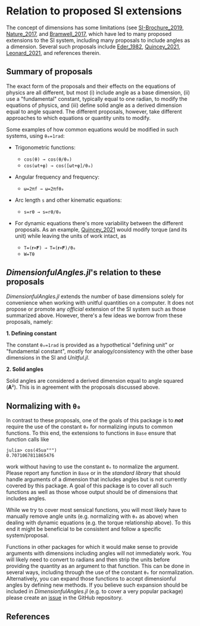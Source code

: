 # Relation to proposed SI extensions

The concept of dimensions has some limitations (see [SI-Brochure_2019](@cite), [Nature_2017](@cite), and [Bramwell_2017](@cite), which have led to many proposed extensions to the SI system, including many proposals to include angles as a dimension.
Several such proposals include [Eder_1982](@cite), [Quincey_2021](@cite), [Leonard_2021](@cite), and references therein.

## Summary of proposals

The exact form of the proposals and their effects on the equations of physics are all
different, but most (i) include angle as a base dimension, (ii) use a "fundamental"
constant, typically equal to one radian, to modify the equations of physics, and (iii)
define solid angle as a derived dimension equal to angle squared.
The different proposals, however, take different approaches to which equations or
quantity units to modify.

Some examples of how common equations would be modified in such systems, using ``θ₀=1rad``:

  - Trigonometric functions:

      + ``cos(θ) → cos(θ/θ₀)``
      + ``cos(ωt+φ) → cos([ωt+φ]/θ₀)``

  - Angular frequency and frequency:

      + ``ω=2πf → ω=2πfθ₀``
  - Arc length ``s`` and other kinematic equations:

      + ``s=rθ → s=rθ/θ₀``
  - For dynamic equations there's more variability between the different proposals.
    As an example, [Quincey_2021](@cite) would modify torque (and its unit) while leaving the units of work intact, as

      + ``T=(𝐫×𝐅) → T=(𝐫×𝐅)/θ₀``
      + ``W=Tθ``

## *DimensionfulAngles.jl*'s relation to these proposals

*DimensionfulAngles.jl* extends the number of base dimensions solely for convenience when working with unitful quantities on a computer.
It does not propose or promote any *official* extension of the SI system such as those summarized above.
However, there's a few ideas we borrow from these proposals, namely:

**1. Defining constant**

The constant `θ₀=1rad` is provided as a hypothetical "defining unit" or "fundamental constant", mostly for analogy/consistency with the other base dimensions in the SI and *Unitful.jl*.

**2. Solid angles**

Solid angles are considered a derived dimension equal to angle squared (𝐀²).
This is in agreement with the proposals discussed above.

## Normalizing with `θ₀`
In contrast to these proposals, one of the goals of this package is to ***not*** require the use of the constant `θ₀` for normalizing inputs to common functions.
To this end, the extensions to functions in `Base` ensure that function calls like

```jldoctest; setup = :(using DimensionfulAngles), filter = r"(\\d*).(\\d{1,10})\\d+" => s"\\1.\\2"
julia> cos(45ua"°")
0.7071067811865476
```

work without having to use the constant `θ₀` to normalize the argument.
Please report any function in `Base` or in the *standard library* that should handle arguments of a dimension that includes angles but is not currently covered by this package.
A goal of this package is to cover all such functions as well as those whose output should be of dimensions that includes angles.

While we try to cover most sensical functions, you will most likely have to manually remove angle units (e.g. normalizing with `θ₀` as above) when dealing with dynamic equations (e.g. the torque relationship above).
To this end it might be beneficial to be consistent and follow a specific system/proposal.

Functions in other packages for which it would make sense to provide arguments with dimensions including angles will not immediately work.
You will likely need to convert to radians and then strip the units before providing the quantity as an argument to that function.
This can be done in several ways, including through the use of the constant `θ₀` for normalization.
Alternatively, you can expand those functions to accept dimensionful angles by defining new methods.
If you believe such expansion should be included in *DimensionfulAngles.jl* (e.g. to cover a very popular package) please create an [issue](https://github.com/cmichelenstrofer/DimensionfulAngles.jl/issues) in the GitHub repository.

## References

```@bibliography
```
